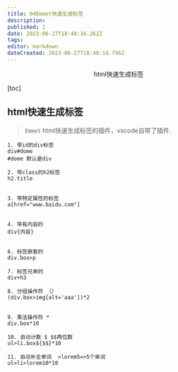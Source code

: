 ```yaml
---
title: 04Emmet快速生成标签
description: 
published: 1
date: 2023-06-27T18:48:16.262Z
tags: 
editor: markdown
dateCreated: 2023-06-27T18:48:14.796Z
---
```


<center>html快速生成标签</center>





[toc]





## html快速生成标签

> `Emmet` html快速生成标签的插件，vscode自带了插件.

```shell
1. 带id的div标签
div#dome
#dome 默认是div

2. 带class的h2标签
h2.title


3. 带特定属性的标签
a[href="www.baidu.com"]


4. 带有内容的
div{内容}


6. 标签嵌套的
div.box>p

7. 标签兄弟的
div+h3

8. 分组操作符 （）
(div.box>img[alt='aaa'])*2


9. 乘法操作符 * 
div.box*10

10. 自动计数 $ $$两位数
ul>li.box${$$}*10

11. 自动补全单词  >lorem5=>5个单词
ul>li>lorem10*10
```



